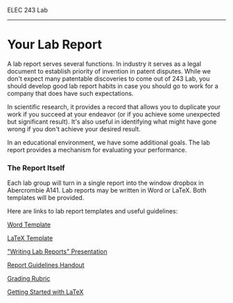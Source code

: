 ELEC 243 Lab

------------------------------------------------------------------------

Your Lab Report
===============

A lab report serves several functions. In industry it serves as a legal
document to establish priority of invention in patent disputes. While we
don't expect many patentable discoveries to come out of 243 Lab, you
should develop good lab report habits in case you should go to work for
a company that does have such expectations.

In scientific research, it provides a record that allows you to
duplicate your work if you succeed at your endeavor (or if you achieve
some unexpected but significant result). It's also useful in identifying
what might have gone wrong if you don't achieve your desired result.

In an educational environment, we have some additional goals. The lab
report provides a mechanism for evaluating your performance.

### The Report Itself

Each lab group will turn in a single report into the window dropbox in
Abercrombie A141. Lab reports may be written in Word or LaTeX. Both
templates will be provided.

Here are links to lab report templates and useful guidelines:

[Word Template](ELEC240_LabReportTemplate.docx)

[LaTeX Template](ELEC240_LabReportTeXTemplate.tex)

["Writing Lab Reports" Presentation](ELEC240_Slides.pdf)

[Report Guidelines Handout](ELEC240_Handout.pdf)

[Grading Rubric](ELEC240_GradingRubric.pdf)

[Getting Started with LaTeX](getting-started-with-latex.pdf)
